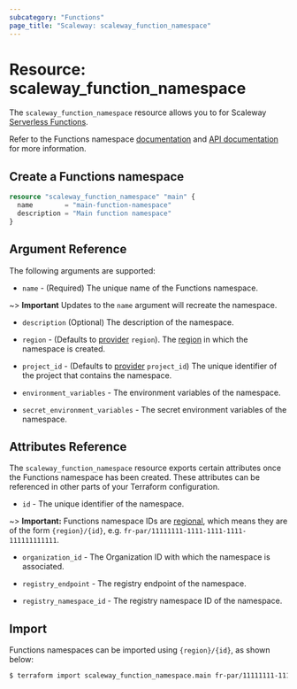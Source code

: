 ```yaml
---
subcategory: "Functions"
page_title: "Scaleway: scaleway_function_namespace"
---
```


# Resource: scaleway_function_namespace

The `scaleway_function_namespace` resource allows you to
for Scaleway [Serverless Functions](https://www.scaleway.com/en/docs/serverless/functions/).

Refer to the Functions namespace [documentation](https://www.scaleway.com/en/docs/serverless/functions/how-to/create-a-functions-namespace/) and [API documentation](https://www.scaleway.com/en/developers/api/serverless-functions/#path-namespaces-list-all-your-namespaces) for more information.

## Create a Functions namespace

```terraform
resource "scaleway_function_namespace" "main" {
  name        = "main-function-namespace"
  description = "Main function namespace"
}
```

## Argument Reference

The following arguments are supported:

- `name` - (Required) The unique name of the Functions namespace.

~> **Important** Updates to the `name` argument will recreate the namespace.

- `description` (Optional) The description of the namespace.

- `region` - (Defaults to [provider](../index.md#region) `region`). The [region](../guides/regions_and_zones.md#regions) in which the namespace is created.

- `project_id` - (Defaults to [provider](../index.md#project_id) `project_id`) The unique identifier of the project that contains the namespace.

- `environment_variables` - The environment variables of the namespace.

- `secret_environment_variables` - The secret environment variables of the namespace.

## Attributes Reference

The `scaleway_function_namespace` resource exports certain attributes once the Functions namespace has been created. These attributes can be referenced in other parts of your Terraform configuration.

- `id` - The unique identifier of the namespace.

~> **Important:** Functions namespace IDs are [regional](../guides/regions_and_zones.md#resource-ids), which means they are of the form `{region}/{id}`, e.g. `fr-par/11111111-1111-1111-1111-111111111111`.

- `organization_id` - The Organization ID with which the namespace is associated.

- `registry_endpoint` - The registry endpoint of the namespace.

- `registry_namespace_id` - The registry namespace ID of the namespace.

## Import

Functions namespaces can be imported using `{region}/{id}`, as shown below:

```bash
$ terraform import scaleway_function_namespace.main fr-par/11111111-1111-1111-1111-111111111111
```